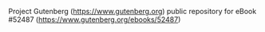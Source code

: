 Project Gutenberg (https://www.gutenberg.org) public repository for
eBook #52487 (https://www.gutenberg.org/ebooks/52487)
